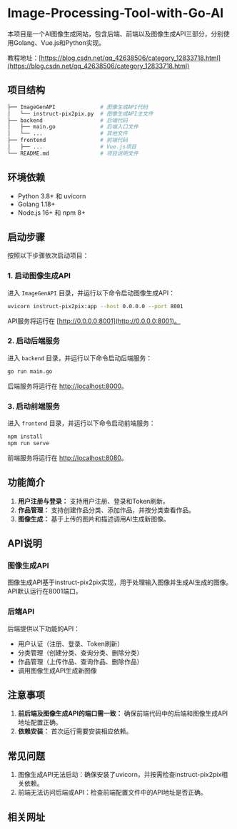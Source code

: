 # Image-Processing-Tool-with-Go-AI
本项目是一个AI图像生成网站，包含后端、前端以及图像生成API三部分，分别使用Golang、Vue.js和Python实现。

教程地址：[https://blog.csdn.net/qq_42638506/category_12833718.html](https://blog.csdn.net/qq_42638506/category_12833718.html)

## 项目结构
```bash
├── ImageGenAPI              # 图像生成API代码
│   └── instruct-pix2pix.py  # 图像生成API主文件
├── backend                  # 后端代码
│   ├── main.go              # 后端入口文件
│   └── ...                  # 其他文件
├── frontend                 # 前端代码
│   ├── ...                  # Vue.js项目
└── README.md                # 项目说明文件
```
## 环境依赖

* Python 3.8+ 和 uvicorn
* Golang 1.18+
* Node.js 16+ 和 npm 8+

## 启动步骤

按照以下步骤依次启动项目：
### 1. 启动图像生成API

进入 `ImageGenAPI` 目录，并运行以下命令启动图像生成API：
```bash
uvicorn instruct-pix2pix:app --host 0.0.0.0 --port 8001
```
API服务将运行在 [http://0.0.0.0:8001](http://0.0.0.0:8001)。

### 2. 启动后端服务

进入 `backend` 目录，并运行以下命令启动后端服务：
```bash
go run main.go
```

后端服务将运行在 [http://localhost:8000](http://localhost:8000)。

### 3. 启动前端服务

进入 `frontend` 目录，并运行以下命令启动前端服务：
```bash
npm install
npm run serve
```
前端服务将运行在 [http://localhost:8080](http://localhost:8080)。

## 功能简介

1. **用户注册与登录：** 支持用户注册、登录和Token刷新。
2. **作品管理：** 支持创建作品分类、添加作品，并按分类查看作品。
3. **图像生成：** 基于上传的图片和描述调用AI生成新图像。

## API说明

### 图像生成API

图像生成API基于instruct-pix2pix实现，用于处理输入图像并生成AI生成的图像。API默认运行在8001端口。

### 后端API

后端提供以下功能的API：

* 用户认证（注册、登录、Token刷新）
* 分类管理（创建分类、查询分类、删除分类）
* 作品管理（上传作品、查询作品、删除作品）
* 调用图像生成API生成新图像

## 注意事项

1. **前后端及图像生成API的端口需一致：** 确保前端代码中的后端和图像生成API地址配置正确。
2. **依赖安装：** 首次运行需要安装相应依赖。

## 常见问题

1. 图像生成API无法启动：确保安装了uvicorn，并按需检查instruct-pix2pix相关依赖。
2. 前端无法访问后端或API：检查前端配置文件中的API地址是否正确。

## 相关网址

